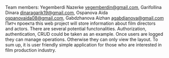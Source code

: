
Team members: Yegemberdi Nazerke yegemberdin@gmail.com, 
Garifollina Dinara dinaragarik19@gmail.com, 
Ospanova Aida ospanovaida08@gmail.com, 
Gabdzhanova Aizhan agabdjanova@gmail.com
Питч проекта 
this web project will store information about film directors and actors. There are  several potential functonalities. Authorization, authentication, CRUD could be taken as an example. Once users are logged they can manage operations. Otherwise they can only view the layout. To sum up, it is user friendly simple application for those who are interested in film production industry. 
